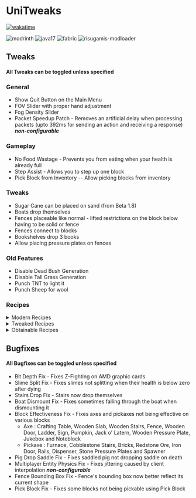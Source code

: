 # UniTweaks
[![wakatime](https://wakatime.com/badge/user/38aa5505-b4f7-4c8d-849e-7c33caecee59/project/018cfcb9-ebf8-4fea-b92d-62b38b8ed951.svg)](https://wakatime.com/badge/user/38aa5505-b4f7-4c8d-849e-7c33caecee59/project/018cfcb9-ebf8-4fea-b92d-62b38b8ed951)

![modrinth](https://cdn.jsdelivr.net/npm/@intergrav/devins-badges@3/assets/cozy/available/modrinth_vector.svg)
![java17](https://cdn.jsdelivr.net/npm/@intergrav/devins-badges@3/assets/cozy/built-with/java17_vector.svg)
![fabric](https://cdn.jsdelivr.net/npm/@intergrav/devins-badges@3/assets/cozy/supported/fabric_vector.svg)
![risugamis-modloader](https://cdn.jsdelivr.net/npm/@intergrav/devins-badges@3/assets/cozy/unsupported/risugamis-modloader_vector.svg)


## Tweaks
#### **All Tweaks can be toggled unless specified**
### General
* Show Quit Button on the Main Menu
* FOV Slider with proper hand adjustment
* Fog Density Slider
* Packet Speedup Patch - Removes an artificial delay when processing packets (upto 392ms for sending an action and receiving a response) ***non-configurable***

### Gameplay
* No Food Wastage - Prevents you from eating when your health is already full
* Step Assist - Allows you to step up one block
* Pick Block from Inventory -- Allow picking blocks from inventory

### Tweaks
* Sugar Cane can be placed on sand (from Beta 1.8)
* Boats drop themselves
* Fences placeable like normal - lifted restrictions on the block below having to be solid or fence
* Fences connect to blocks
* Bookshelves drop 3 books
* Allow placing pressure plates on fences

### Old Features
* Disable Dead Bush Generation
* Disable Tall Grass Generation
* Punch TNT to light it
* Punch Sheep for wool

### Recipes
<details>
    <summary>Modern Recipes</summary>

* Shapeless Flint and Steel
* Shalepess Mushroom Stew
* Shapeless Chest Minecart
* Shapeless Furnace Minecart
* Shapeless Sticky Piston
* Books Require Leather
* Wool Redyeing
* 6 Slabs per Craft
* Button requires 1 stone
* Modern Fence Recipe
* Snow Layer Recipe
* 3 Ladder per Craft
</details>

<details>
    <summary>Tweaked Recipes</summary>

* Shapeless Jack o' Lantern
* Adjustable Stairs per Craft
</details>

<details>
    <summary>Obtainable Recipes</summary>

* Craftable Grass Blocks
* Craftable Cobwebs
* Craftable Fire
* Craftable Coal Ore
* Craftable Iron Ore
* Craftable Gold Ore
* Craftable Lapis Ore
* Craftable Diamond Ore
</details>

## Bugfixes
#### **All Bugfixes can be toggled unless specified**
* Bit Depth Fix - Fixes Z-Fighting on AMD graphic cards
* Slime Split Fix - Fixes slimes not splitting when their health is below zero after dying
* Stairs Drop Fix - Stairs now drop themselves
* Boat Dismount Fix - Fixes sometimes falling through the boat when dismounting it
* Block Effectiveness Fix - Fixes axes and pickaxes not being effective on various blocks
  * Axe : Crafting Table, Wooden Slab, Wooden Stairs, Fence, Wooden Door, Ladder, Sign, Pumpkin, Jack o' Latern, Wooden Pressure Plate, Jukebox and Noteblock
  * Pickaxe : Furnace, Cobblestone Stairs, Bricks, Redstone Ore, Iron Door, Rails, Dispenser, Stone Pressure Plates and Spawner
* Pig Drop Saddle Fix - Fixes saddled pig not dropping saddle on death
* Multiplayer Entity Physics Fix - Fixes jittering caused by client interpolation ***non-configurable***
* Fence Bounding Box Fix - Fence's bounding box now better reflect its current shape
* Pick Block Fix - Fixes some blocks not being pickable using Pick Block
